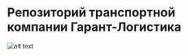 Репозиторий транспортной компании Гарант-Логистика
=
![alt text](https://tk-gl.ru/static/logo_title.png)
